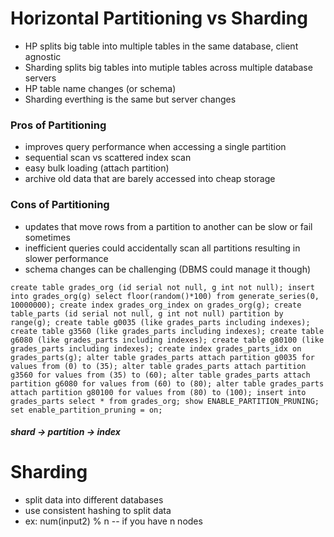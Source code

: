 # Horizontal Partitioning vs Sharding

- HP splits big table into multiple tables in the same database, client agnostic
- Sharding splits big tables into mutiple tables across multiple database servers
- HP table name changes (or schema)
- Sharding everthing is the same but server changes

### Pros of Partitioning
- improves query performance when accessing a single partition
- sequential scan vs scattered index scan
- easy bulk loading (attach partition)
- archive old data that are barely accessed into cheap storage

### Cons of Partitioning
- updates that move rows from a partition to another can be slow or fail sometimes
- inefficient queries could accidentally scan all partitions resulting in slower performance
- schema changes can be challenging (DBMS could manage it though)


`
create table grades_org (id serial not null, g int not null);
insert into grades_org(g) select floor(random()*100) from generate_series(0, 10000000);
create index grades_org_index on grades_org(g);
create table_parts (id serial not null, g int not null) partition by range(g);
create table g0035 (like grades_parts including indexes);
create table g3560 (like grades_parts including indexes);
create table g6080 (like grades_parts including indexes);
create table g80100 (like grades_parts including indexes);
create index grades_parts_idx on grades_parts(g);
alter table grades_parts attach partition g0035 for values from (0) to (35);
alter table grades_parts attach partition g3560 for values from (35) to (60);
alter table grades_parts attach partition g6080 for values from (60) to (80);
alter table grades_parts attach partition g80100 for values from (80) to (100);
insert into grades_parts select * from grades_org;
show ENABLE_PARTITION_PRUNING;
set enable_partition_pruning = on;
`


##### shard -> partition -> index


# Sharding
- split data into different databases
- use consistent hashing to split data
- ex: num(input2) % n -- if you have n nodes


